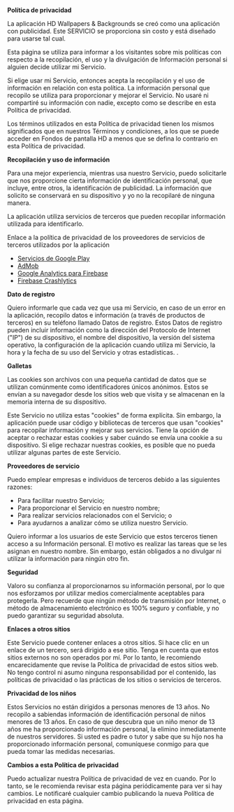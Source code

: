 **Política de privacidad**

La aplicación HD Wallpapers & Backgrounds se creó como una aplicación con publicidad. Este SERVICIO se proporciona sin costo y está diseñado para usarse tal cual.

Esta página se utiliza para informar a los visitantes sobre mis políticas con respecto a la recopilación, el uso y la divulgación de Información personal si alguien decide utilizar mi Servicio.

Si elige usar mi Servicio, entonces acepta la recopilación y el uso de información en relación con esta política. La información personal que recopilo se utiliza para proporcionar y mejorar el Servicio. No usaré ni compartiré su información con nadie, excepto como se describe en esta Política de privacidad.

Los términos utilizados en esta Política de privacidad tienen los mismos significados que en nuestros Términos y condiciones, a los que se puede acceder en Fondos de pantalla HD a menos que se defina lo contrario en esta Política de privacidad.

**Recopilación y uso de información**

Para una mejor experiencia, mientras usa nuestro Servicio, puedo solicitarle que nos proporcione cierta información de identificación personal, que incluye, entre otros, la identificación de publicidad. La información que solicito se conservará en su dispositivo y yo no la recopilaré de ninguna manera.

La aplicación utiliza servicios de terceros que pueden recopilar información utilizada para identificarlo.

Enlace a la política de privacidad de los proveedores de servicios de terceros utilizados por la aplicación

* [Servicios de Google Play](https://www.google.com/policies/privacy/)
* [AdMob](https://support.google.com/admob/answer/6128543?hl=es)
* [Google Analytics para Firebase](https://firebase.google.com/policies/analytics)
* [Firebase Crashlytics](https://firebase.google.com/support/privacy/)

**Dato de registro**

Quiero informarle que cada vez que usa mi Servicio, en caso de un error en la aplicación, recopilo datos e información (a través de productos de terceros) en su teléfono llamado Datos de registro. Estos Datos de registro pueden incluir información como la dirección del Protocolo de Internet ("IP") de su dispositivo, el nombre del dispositivo, la versión del sistema operativo, la configuración de la aplicación cuando utiliza mi Servicio, la hora y la fecha de su uso del Servicio y otras estadísticas. .

**Galletas**

Las cookies son archivos con una pequeña cantidad de datos que se utilizan comúnmente como identificadores únicos anónimos. Estos se envían a su navegador desde los sitios web que visita y se almacenan en la memoria interna de su dispositivo.

Este Servicio no utiliza estas "cookies" de forma explícita. Sin embargo, la aplicación puede usar código y bibliotecas de terceros que usan "cookies" para recopilar información y mejorar sus servicios. Tiene la opción de aceptar o rechazar estas cookies y saber cuándo se envía una cookie a su dispositivo. Si elige rechazar nuestras cookies, es posible que no pueda utilizar algunas partes de este Servicio.

**Proveedores de servicio**

Puedo emplear empresas e individuos de terceros debido a las siguientes razones:

* Para facilitar nuestro Servicio;
* Para proporcionar el Servicio en nuestro nombre;
* Para realizar servicios relacionados con el Servicio; o
* Para ayudarnos a analizar cómo se utiliza nuestro Servicio.

Quiero informar a los usuarios de este Servicio que estos terceros tienen acceso a su Información personal. El motivo es realizar las tareas que se les asignan en nuestro nombre. Sin embargo, están obligados a no divulgar ni utilizar la información para ningún otro fin.

**Seguridad**

Valoro su confianza al proporcionarnos su información personal, por lo que nos esforzamos por utilizar medios comercialmente aceptables para protegerla. Pero recuerde que ningún método de transmisión por Internet, o método de almacenamiento electrónico es 100% seguro y confiable, y no puedo garantizar su seguridad absoluta.

**Enlaces a otros sitios**

Este Servicio puede contener enlaces a otros sitios. Si hace clic en un enlace de un tercero, será dirigido a ese sitio. Tenga en cuenta que estos sitios externos no son operados por mí. Por lo tanto, le recomiendo encarecidamente que revise la Política de privacidad de estos sitios web. No tengo control ni asumo ninguna responsabilidad por el contenido, las políticas de privacidad o las prácticas de los sitios o servicios de terceros.

**Privacidad de los niños**

Estos Servicios no están dirigidos a personas menores de 13 años. No recopilo a sabiendas información de identificación personal de niños menores de 13 años. En caso de que descubra que un niño menor de 13 años me ha proporcionado información personal, la elimino inmediatamente de nuestros servidores. Si usted es padre o tutor y sabe que su hijo nos ha proporcionado información personal, comuníquese conmigo para que pueda tomar las medidas necesarias.

**Cambios a esta Política de privacidad**

Puedo actualizar nuestra Política de privacidad de vez en cuando. Por lo tanto, se le recomienda revisar esta página periódicamente para ver si hay cambios. Le notificaré cualquier cambio publicando la nueva Política de privacidad en esta página.
